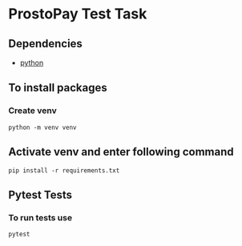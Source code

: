 # ProstoPay Test Task

## Dependencies

- [python](https://www.python.org/downloads/)

## To install packages

### Create venv

```shell
python -m venv venv
```

## Activate venv and enter following command

```shell
pip install -r requirements.txt
```

## Pytest Tests

### To run tests use

```shell
pytest
```
